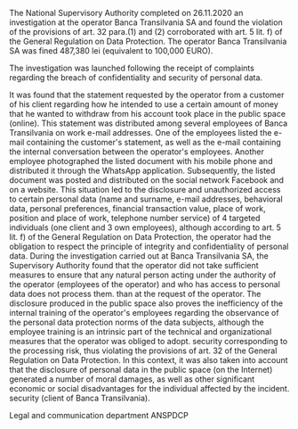The National Supervisory Authority completed on 26.11.2020 an investigation at the operator Banca Transilvania SA and found the violation of the provisions of art. 32 para.(1) and (2) corroborated with art. 5 lit. f) of the General Regulation on Data Protection. The operator Banca Transilvania SA was fined 487,380 lei (equivalent to 100,000 EURO). 

The investigation was launched following the receipt of complaints regarding the breach of confidentiality and security of personal data. 

It was found that the statement requested by the operator from a customer of his client regarding how he intended to use a certain amount of money that he wanted to withdraw from his account took place in the public space (online). This statement was distributed among several employees of Banca Transilvania on work e-mail addresses. One of the employees listed the e-mail containing the customer's statement, as well as the e-mail containing the internal conversation between the operator's employees. Another employee photographed the listed document with his mobile phone and distributed it through the WhatsApp application. Subsequently, the listed document was posted and distributed on the social network Facebook and on a website. This situation led to the disclosure and unauthorized access to certain personal data (name and surname, e-mail addresses, behavioral data, personal preferences, financial transaction value, place of work, position and place of work, telephone number service) of 4 targeted individuals (one client and 3 own employees), although according to art. 5 lit. f) of the General Regulation on Data Protection, the  operator had the obligation to respect the principle of integrity and confidentiality of personal data. 
During the investigation carried out at Banca Transilvania SA, the Supervisory Authority found that the operator did not take sufficient measures to ensure that any natural person acting under the authority of the operator (employees of the operator) and who has access to personal data does not process them. than at the request of the operator. The disclosure produced in the public space also proves the inefficiency of the internal training of the operator's employees regarding the observance of the personal data protection norms of the data subjects, although the employee training is an intrinsic part of the technical and organizational measures that the operator was obliged to adopt. security corresponding to the processing risk, thus violating the provisions of art. 32 of the General Regulation on Data Protection. 
In this context, it was also taken into account that the disclosure of personal data in the public space (on the Internet) generated a number of moral damages, as well as other significant economic or social disadvantages for the individual affected by the incident. security (client of Banca Transilvania). 

Legal and communication department 
ANSPDCP
